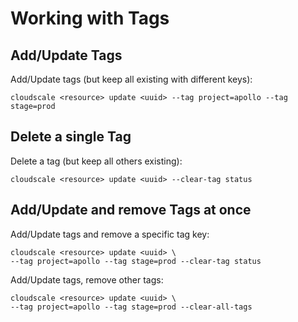 # Working with Tags

## Add/Update Tags

Add/Update tags (but keep all existing with different keys):

~~~shell
cloudscale <resource> update <uuid> --tag project=apollo --tag stage=prod
~~~

## Delete a single Tag

Delete a tag (but keep all others existing):

~~~shell
cloudscale <resource> update <uuid> --clear-tag status
~~~

## Add/Update and remove Tags at once

Add/Update tags and remove a specific tag key:

~~~shell
cloudscale <resource> update <uuid> \
--tag project=apollo --tag stage=prod --clear-tag status
~~~

Add/Update tags, remove other tags:

~~~shell
cloudscale <resource> update <uuid> \
--tag project=apollo --tag stage=prod --clear-all-tags
~~~
